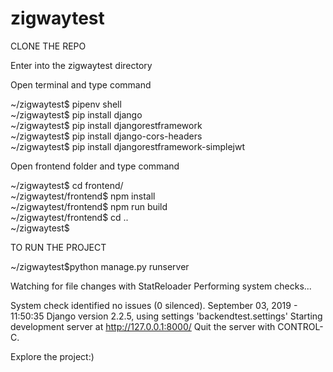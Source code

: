 # zigwaytest

CLONE THE REPO

Enter into the zigwaytest directory <br/>

Open terminal and type command <br/>

~/zigwaytest$ pipenv shell <br/>
~/zigwaytest$ pip install django <br/>
~/zigwaytest$ pip install djangorestframework <br/>
~/zigwaytest$ pip install django-cors-headers <br/>
~/zigwaytest$ pip install djangorestframework-simplejwt<br/>

Open frontend folder and type command <br/>

~/zigwaytest$ cd frontend/ <br/>
~/zigwaytest/frontend$ npm install <br/>
~/zigwaytest/frontend$ npm run build <br/>
~/zigwaytest/frontend$ cd .. <br/>
~/zigwaytest$ <br/>

TO RUN THE PROJECT

~/zigwaytest$python manage.py runserver <br/>

Watching for file changes with StatReloader
Performing system checks...

System check identified no issues (0 silenced).
September 03, 2019 - 11:50:35
Django version 2.2.5, using settings 'backendtest.settings'
Starting development server at http://127.0.0.1:8000/
Quit the server with CONTROL-C.


Explore the project:)





